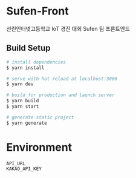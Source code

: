 # Sufen-Front

선린인터넷고등학교 IoT 경진 대회 Sufen 팀 프론트엔드

## Build Setup

```bash
# install dependencies
$ yarn install

# serve with hot reload at localhost:3000
$ yarn dev

# build for production and launch server
$ yarn build
$ yarn start

# generate static project
$ yarn generate
```

# Environment
```
API_URL
KAKAO_API_KEY
```